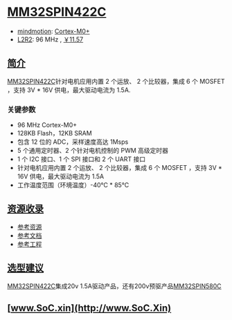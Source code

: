 ﻿# [MM32SPIN422C](https://doc.soc.xin/MM32SPIN422C)

* [mindmotion](http://www.mindmotion.com.cn/): [Cortex-M0+](https://github.com/SoCXin/Cortex)
* [L2R2](https://github.com/SoCXin/Level): 96 MHz , [￥11.57](https://item.szlcsc.com/5842747.html)

## [简介](https://github.com/SoCXin/MM32SPIN422C/wiki)

[MM32SPIN422C](https://www.mindmotion.com.cn/products/mm32mcu/mm32spin/mm32spin_driver_mcu/mm32spin422c/)针对电机应用内置 2 个运放、 2 个比较器，集成 6 个 MOSFET ，支持 3V * 16V 供电，最大驱动电流为 1.5A.

### 关键参数

* 96 MHz Cortex-M0+
* 128KB Flash，12KB SRAM
* 包含 12 位的 ADC，采样速度高达 1Msps
* 5 个通用定时器、2 个针对电机控制的 PWM 高级定时器
* 1 个 I2C 接口、1 个 SPI 接口和 2 个 UART 接口
* 针对电机应用内置 2 个运放、 2 个比较器，集成 6 个 MOSFET ，支持 3V * 16V 供电，最大驱动电流为 1.5A
* 工作温度范围（环境温度）-40℃ * 85℃

## [资源收录](https://github.com/SoCXin)

* [参考资源](src/)
* [参考文档](docs/)
* [参考工程](project/)

## [选型建议](https://github.com/SoCXin/MM32SPIN422C)

[MM32SPIN422C](https://item.szlcsc.com/5842747.html)集成20v 1.5A驱动产品，还有200v预驱产品[MM32SPIN580C](https://github.com/SoCXin/MM32SPIN580C)

## [www.SoC.xin](http://www.SoC.Xin)
